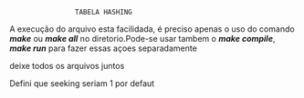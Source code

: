                     TABELA HASHING

A execução  do arquivo esta facilidada, é preciso apenas o uso do comando ***make*** ou ***make all*** no diretorio.Pode-se usar tambem o ***make compile***, ***make run*** para fazer essas açoes  separadamente   

deixe todos os arquivos juntos

Defini que seeking seriam 1 por defaut 